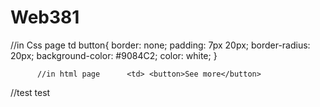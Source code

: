 # Web381

//in Css page
td button{
    border: none;
    padding: 7px 20px;
    border-radius: 20px;
    background-color: #9084C2;
    color: white;
}

          //in html page      <td> <button>See more</button>
//test test